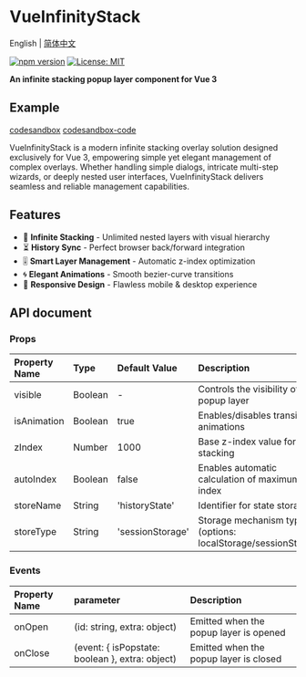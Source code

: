 # VueInfinityStack

English | [简体中文](https://github.com/shufei021/vue-infinity-stack/blob/main/README_CN.md) 

[![npm version](https://img.shields.io/npm/v/vue-infinity-stack.svg)](https://www.npmjs.com/package/vue-infinity-stack)
[![License: MIT](https://img.shields.io/badge/License-MIT-yellow.svg)](https://opensource.org/licenses/MIT)

**An infinite stacking popup layer component for Vue 3**

## Example
[codesandbox](https://cpqykl-5173.csb.app/)  [codesandbox-code](https://codesandbox.io/p/devbox/vueinfinitystack-demo-en-cpqykl)  

VueInfinityStack is a modern infinite stacking overlay solution designed exclusively for Vue 3, empowering simple yet elegant management of complex overlays. Whether handling simple dialogs, intricate multi-step wizards, or deeply nested user interfaces, VueInfinityStack delivers seamless and reliable management capabilities.

## Features
- 🌌 **Infinite Stacking** - Unlimited nested layers with visual hierarchy
- ⏳ **History Sync** - Perfect browser back/forward integration
- 🎚️ **Smart Layer Management** - Automatic z-index optimization
- 🌀 **Elegant Animations** - Smooth bezier-curve transitions
- 📱 **Responsive Design** - Flawless mobile & desktop experience

## API document

### Props
| Property Name | Type | Default Value | Description |
|:-----|:-----|:-----|:-----|
|visible|	Boolean|	-|	Controls the visibility of the popup layer|
|isAnimation|	Boolean|	true|	Enables/disables transition animations|
|zIndex|	Number|	1000|	Base z-index value for layer stacking|
|autoIndex|	Boolean|	false|	Enables automatic calculation of maximum z-index|
|storeName|	String|	'historyState'|	Identifier for state storage|
|storeType|	String|	'sessionStorage'|	Storage mechanism type (options: localStorage/sessionStorage)|

### Events

|Property Name|	parameter|	Description|
|:-----|:-----|:-----|
|onOpen|	(id: string, extra: object)	|Emitted when the popup layer is opened|
|onClose|	(event: { isPopstate: boolean }, extra: object)	|Emitted when the popup layer is closed|
